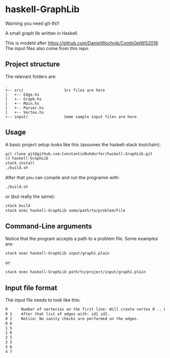 # haskell-GraphLib

Warning you need git-lfs!!

A small graph lib written in Haskell.

This is modeld after https://github.com/DanielWochnik/CombOptWS2018.
The input files also come from this repo.

## Project structure

The relevant folders are:

```
.
+-- src/                  Src files are here
|   +-- Edge.hs
|   +-- Graph.hs
|   +-- Main.hs
|   +-- Parser.hs
|   +-- Vertex.hs
+-- input/                Some sample input files are here
```

## Usage

A basic project setup looks like this (assumes the haskell-stack toolchain):

```sh
git clone git@github.com:ConstantinRuhdorfer/haskell-GraphLib.git
cd haskell-GraphLib
stack install
./build.sh
```

After that you can compile and run the programm with:

```sh
./build.sh
```

or (but really the same):

```sh
stack build
stack exec haskell-GraphLib some/path/to/problem/File
```

## Command-Line arguments

Notice that the program accepts a path to a problem file.
Some examples are:

```sh
stack exec haskell-GraphLib input/graph1.plain
```

or:

```sh
stack exec haskell-GraphLib path/to/project/input/graph1.plain
```

## Input file format

The input file needs to look like this:

```sh
9      Number of vertecies on the first line: Will create vertex 0 .. 8
0 1    After that list of edges with: id1 id2.
0 2    Notice: No sanity checks are performed on the edges.
0 6
1 5
1 6
2 5
3 5
3 6
4 7
```
